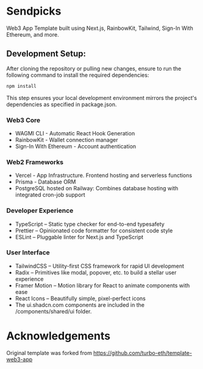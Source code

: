 # Sendpicks

Web3 App Template built using Next.js, RainbowKit, Tailwind, Sign-In With Ethereum, and more.

## Development Setup:

After cloning the repository or pulling new changes, ensure to run the following command to install the required dependencies:

```bash
npm install
```

This step ensures your local development environment mirrors the project's dependencies as specified in package.json.

### Web3 Core
- WAGMI CLI - Automatic React Hook Generation
- RainbowKit - Wallet connection manager
- Sign-In With Ethereum - Account authentication

### Web2 Frameworks
- Vercel - App Infrastructure. Frontend hosting and serverless functions
- Prisma - Database ORM
- PostgreSQL hosted on Railway: Combines database hosting with integrated cron-job support

### Developer Experience
- TypeScript – Static type checker for end-to-end typesafety
- Prettier – Opinionated code formatter for consistent code style
- ESLint – Pluggable linter for Next.js and TypeScript

### User Interface
- TailwindCSS – Utility-first CSS framework for rapid UI development
- Radix – Primitives like modal, popover, etc. to build a stellar user experience
- Framer Motion – Motion library for React to animate components with ease
- React Icons – Beautifully simple, pixel-perfect icons
- The ui.shadcn.com components are included in the /components/shared/ui folder.



# Acknowledgements
Original template was forked from https://github.com/turbo-eth/template-web3-app



